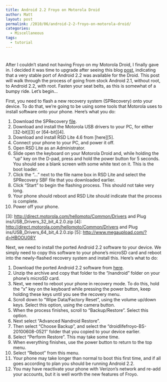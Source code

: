```yaml
---
title: Android 2.2 Froyo on Motorola Droid
author: Matt
layout: post
permalink: /2010/06/android-2-2-froyo-on-motorola-droid/
categories:
  - Miscellaneous
tags:
  - tutorial
---
```

# 

After I couldn’t stand not having Froyo on my Motorola Droid, I finally gave in. I decided it was time to upgrade after seeing this blog [post][1], indicating that a very stable port of Android 2.2 was available for the Droid. This post will walk through the process of going from stock Android 2.1, without root, to Android 2.2, with root. Fasten your seat belts, as this is somewhat of a bumpy ride. Let’s begin…

 [1]: http://www.droid-life.com/2010/06/08/download-newer-motorola-droid-froyo-leak-frf57/

First, you need to flash a new recovery system (SPRecovery) onto your device. To do that, we’re going to be using some tools that Motorola uses to install software onto your phone. Here’s what you do:

1.  Download the SPRecovery [file][2].
2.  Download and install the Motorola USB drivers to your PC, for either [32-bit][3] or [64-bit][4].
3.  Download and install RSD Lite 4.6 from [here][5].
4.  Connect your phone to your PC, and power it off.
5.  Open RSD Lite as an Administrator.
6.  Slide open the keyboard on your Motorola Droid and, while holding the “up” key on the D-pad, press and hold the power button for 5 seconds. You should see a blank screen with some white text on it. This is the boot loader.
7.  Click the “…” next to the file name box in RSD Lite and select the SPRecovery SBF file that you downloaded earlier.
8.  Click “Start” to begin the flashing process. This should not take very long.
9.  Your phone should reboot and RSD Lite should indicate that the process is complete.
10. Power off your phone.

 [2]: http://www.mediafire.com/?jgt1gjgx5gv
 [3]: http://direct.motorola.com/hellomoto/Common/Drivers and Plug ins/USB_Drivers_32_bit_4.2.0.zip
 [4]: http://direct.motorola.com/hellomoto/Common/Drivers and Plug ins/USB_Drivers_64_bit_4.2.0.zip
 [5]: http://www.megaupload.com/?d=HBOOU08Y

Next, we need to install the ported Android 2.2 software to your device. We simply need to copy this software to your phone’s microSD card and reboot into the newly-flashed recovery system and install this. Here’s what to do:

1.  Download the ported Android 2.2 software from [here][6].
2.  Unzip the archive and copy that folder to the “/nandroid” folder on your phone’s microSD card.
3.  Next, we need to reboot your phone in recovery mode. To do this, hold the “x” key on the keyboard while pressing the power button, keep holding these keys until you see the recovery menu.
4.  Scroll down to “Wipe Data/Factory Reset”, using the volume up/down keys. Select this option, using the camera button.
5.  When the process finishes, scroll to “Backup/Restore”. Select this option.
6.  Next select “Advanced Nandroid Restore”.
7.  Then select “Choose Backup”, and select the “droidlifefroyo-BS-20100608-0521″ folder that you copied to your device earlier.
8.  Select “Perform Restore”. This may take some time.
9.  When everything finishes, use the power button to return to the top menu.
10. Select “Reboot” from this menu.
11. Your phone may take longer than normal to boot this first time, and if all goes according to plan you should be running Android 2.2.
12. You may have reactivate your phone with Verizon’s network and re-add your accounts, but it is well worth the new features of Froyo.

 [6]: http://www.megaupload.com/?d=5X0248JI
